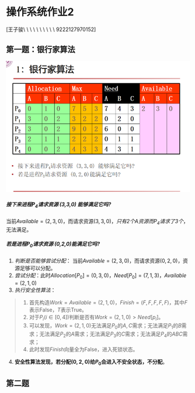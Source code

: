 # 操作系统作业2
\[王子骏\ \ \ \ \ \ \ \ \ \ 9222127970152\]
## 第一题：银行家算法
![alt text](image-31.png)
##### 接下来进程$P_4$请求资源 (3,3,0) 能够满足它吗?
当前$Available=(2,3,0)$，而请求资源$(3,3,0)$，*只有$2$个$A$资源而$P_4$请求了$3$个*，无法满足。
##### 若是进程$P_0$请求资源 (0,2,0)能满足它吗?
1. *判断是否能够尝试分配*：
当前$Available=(2,3,0)$，而请求资源$(0,2,0)$，资源足够可以分配。
2. *尝试分配*：此时$Allocation[P_0] = (0,3,0)$，$Need[P_0]=(7,1,3)$，$Available=(2,1,0)$
3. *执行安全性算法*：
> 1. 首先构造$Work=Available=(2,1,0)$，$Finish=(F,F,F,F,F)$，其中$F$表示False，$T$表示True。
> 2. 对于$P_i(i \in [0,4])$判断是否有$Work=(2,1,0) > Need[p_i]$。
> 3. 可以发现，$Work=(2,1,0)$无法满足$P_0$的$A,C$需求；无法满足$P_1$的$B$需求；无法满足$P_2$的$A$需求；无法满足$P_3$的$C$需求；无法满足$P_4$的$ABC$需求；
> 4. 此时发现$Finish$向量全为False，进入死锁状态。
4. **安全性算法发现，若分配$(0,2,0)$给$P_0$会进入不安全状态，不分配**。
## 第二题


